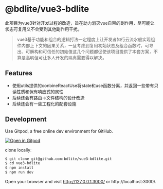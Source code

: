 # @bdlite/vue3-bdlite

此项目为vue3针对开发过程的改造，旨在助力消灭vue自带的副作用，尽可能让状态可复用又不会受到其他副作用干扰。

>vue3基于功能和组合的逻辑打法一定程度上让开发者如行云流水般实现组件内部上下文的因果关系，一旦考虑到复用初始状态及组合函数时，可导出、可解构和可信任的初始值这几个问题都促使该项目提供了本套方案，不算是高明但可让多人开发的隔离需要得以解决。


## Features

- 使用utils提供的conbineReactUse将state和use函数分离，并返回一些带有只读性质和保有响应式的属性
- 后续还会有路由->文件结构的设计改造
- 后续还会有一些工程化的配套设施

## Development

Use Gitpod, a free online dev environment for GitHub.

[![Open in Gitpod](https://gitpod.io/button/open-in-gitpod.svg)](https://gitpod.io/#https://github.com/bdlite/vue3-bdlite)

clone locally:

```bash
$ git clone git@github.com:bdlite/vue3-bdlite.git
$ cd vue3-bdlite
$ npm install
$ npm run dev
```

Open your browser and visit http://127.0.0.1:3000/ or http://localhost:3000/.
